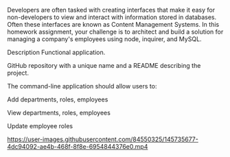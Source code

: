 Developers are often tasked with creating interfaces that make it easy for non-developers to view and interact with information stored in databases. Often these interfaces are known as Content Management Systems. In this homework assignment, your challenge is to architect and build a solution for managing a company's employees using node, inquirer, and MySQL.


Description
Functional application.

GitHub repository with a unique name and a README describing the project.

The command-line application should allow users to:

Add departments, roles, employees

View departments, roles, employees

Update employee roles


https://user-images.githubusercontent.com/84550325/145735677-4dc94092-ae4b-468f-8f8e-6954844376e0.mp4
